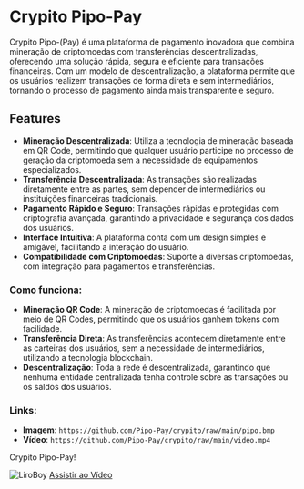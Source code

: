 # Crypito Pipo-Pay

Crypito Pipo-(Pay) é uma plataforma de pagamento inovadora que combina mineração de criptomoedas com transferências descentralizadas, oferecendo uma solução rápida, segura e eficiente para transações financeiras. Com um modelo de descentralização, a plataforma permite que os usuários realizem transações de forma direta e sem intermediários, tornando o processo de pagamento ainda mais transparente e seguro.

## Features

- **Mineração Descentralizada**: Utiliza a tecnologia de mineração baseada em QR Code, permitindo que qualquer usuário participe no processo de geração da criptomoeda sem a necessidade de equipamentos especializados.
- **Transferência Descentralizada**: As transações são realizadas diretamente entre as partes, sem depender de intermediários ou instituições financeiras tradicionais.
- **Pagamento Rápido e Seguro**: Transações rápidas e protegidas com criptografia avançada, garantindo a privacidade e segurança dos dados dos usuários.
- **Interface Intuitiva**: A plataforma conta com um design simples e amigável, facilitando a interação do usuário.
- **Compatibilidade com Criptomoedas**: Suporte a diversas criptomoedas, com integração para pagamentos e transferências.

### Como funciona:
  - **Mineração QR Code**: A mineração de criptomoedas é facilitada por meio de QR Codes, permitindo que os usuários ganhem tokens com facilidade.
  - **Transferência Direta**: As transferências acontecem diretamente entre as carteiras dos usuários, sem a necessidade de intermediários, utilizando a tecnologia blockchain.
  - **Descentralização**: Toda a rede é descentralizada, garantindo que nenhuma entidade centralizada tenha controle sobre as transações ou os saldos dos usuários.

### Links:
  - **Imagem**: `https://github.com/Pipo-Pay/crypito/raw/main/pipo.bmp`
  - **Vídeo**: `https://github.com/Pipo-Pay/crypito/raw/main/video.mp4`

Crypito Pipo-Pay!

![LiroBoy](https://github.com/Pipo-Pay/crypito/raw/main/pipo.bmp)
[Assistir ao Vídeo](https://github.com/Pipo-Pay/crypito/raw/main/video.mp4)
